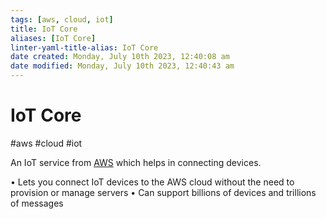 ```yaml
---
tags: [aws, cloud, iot]
title: IoT Core
aliases: [IoT Core]
linter-yaml-title-alias: IoT Core
date created: Monday, July 10th 2023, 12:40:08 am
date modified: Monday, July 10th 2023, 12:40:43 am
---
```

# IoT Core
#aws #cloud #iot 


An IoT service from [AWS](Cloud%20Computing/AWS/AWS.md) which helps in connecting devices.

• Lets you connect IoT devices to the AWS cloud without the
need to provision or manage servers
• Can support billions of devices and trillions of messages